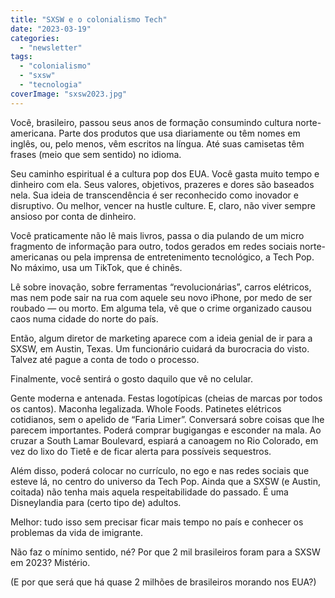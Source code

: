 ```yaml
---
title: "SXSW e o colonialismo Tech"
date: "2023-03-19"
categories: 
  - "newsletter"
tags: 
  - "colonialismo"
  - "sxsw"
  - "tecnologia"
coverImage: "sxsw2023.jpg"
---
```


Você, brasileiro, passou seus anos de formação consumindo cultura norte-americana. Parte dos produtos que usa diariamente ou têm nomes em inglês, ou, pelo menos, vêm escritos na língua. Até suas camisetas têm frases (meio que sem sentido) no idioma.

Seu caminho espiritual é a cultura pop dos EUA. Você gasta muito tempo e dinheiro com ela. Seus valores, objetivos, prazeres e dores são baseados nela. Sua ideia de transcendência é ser reconhecido como inovador e disruptivo. Ou melhor, vencer na hustle culture. E, claro, não viver sempre ansioso por conta de dinheiro.

Você praticamente não lê mais livros, passa o dia pulando de um micro fragmento de informação para outro, todos gerados em redes sociais norte-americanas ou pela imprensa de entretenimento tecnológico, a Tech Pop. No máximo, usa um TikTok, que é chinês.

Lê sobre inovação, sobre ferramentas “revolucionárias”, carros elétricos, mas nem pode sair na rua com aquele seu novo iPhone, por medo de ser roubado — ou morto. Em alguma tela, vê que o crime organizado causou caos numa cidade do norte do país.

Então, algum diretor de marketing aparece com a ideia genial de ir para a SXSW, em Austin, Texas. Um funcionário cuidará da burocracia do visto. Talvez até pague a conta de todo o processo.

Finalmente, você sentirá o gosto daquilo que vê no celular.

Gente moderna e antenada. Festas logotípicas (cheias de marcas por todos os cantos). Maconha legalizada. Whole Foods. Patinetes elétricos cotidianos, sem o apelido de “Faria Limer”. Conversará sobre coisas que lhe parecem importantes. Poderá comprar bugigangas e esconder na mala. Ao cruzar a South Lamar Boulevard, espiará a canoagem no Rio Colorado, em vez do lixo do Tietê e de ficar alerta para possíveis sequestros.

Além disso, poderá colocar no currículo, no ego e nas redes sociais que esteve lá, no centro do universo da Tech Pop. Ainda que a SXSW (e Austin, coitada) não tenha mais aquela respeitabilidade do passado. É uma Disneylandia para (certo tipo de) adultos.

Melhor: tudo isso sem precisar ficar mais tempo no país e conhecer os problemas da vida de imigrante.

Não faz o mínimo sentido, né? Por que 2 mil brasileiros foram para a SXSW em 2023? Mistério.

(E por que será que há quase 2 milhões de brasileiros morando nos EUA?)
